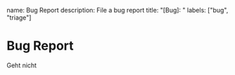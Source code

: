 name: Bug Report
description: File a bug report
title: "[Bug]: "
labels: ["bug", "triage"]


# Bug Report
Geht nicht
